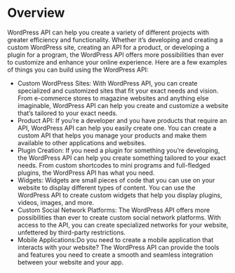 # Overview

WordPress API can help you create a variety of different projects with greater
efficiency and functionality. Whether it’s developing and creating a custom
WordPress site, creating an API for a product, or developing a plugin for a
program, the WordPress API offers more possibilities than ever to customize and
enhance your online experience. Here are a few examples of things you can build
using the WordPress API:

- Custom WordPress Sites: With WordPress API, you can create specialized and
  customized sites that fit your exact needs and vision. From e-commerce stores
  to magazine websites and anything else imaginable, WordPress API can help you
  create and customize a website that’s tailored to your exact needs.
- Product API: If you’re a developer and you have products that require an API,
  WordPress API can help you easily create one. You can create a custom API
  that helps you manage your products and make them available to other
  applications and websites.
- Plugin Creation: If you need a plugin for something you’re developing, the
  WordPress API can help you create something tailored to your exact needs.
  From custom shortcodes to mini programs and full-fledged plugins, the
  WordPress API has what you need.
- Widgets: Widgets are small pieces of code that you can use on your website to
  display different types of content. You can use the WordPress API to create
  custom widgets that help you display plugins, videos, images, and more.
- Custom Social Network Platforms: The WordPress API offers more possibilities
  than ever to create custom social network platforms. With access to the API,
  you can create specialized networks for your website, unfettered by
  third-party restrictions.
- Mobile Applications:Do you need to create a mobile application that interacts
  with your website? The WordPress API can provide the tools and features you
  need to create a smooth and seamless integration between your website and
  your app.
